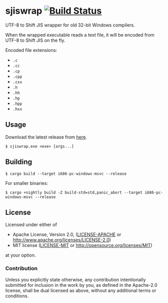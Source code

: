 # sjiswrap [![Build Status]][actions]

[Build Status]: https://github.com/encounter/sjiswrap/actions/workflows/build.yml/badge.svg
[actions]: https://github.com/encounter/sjiswrap/actions

UTF-8 to Shift JIS wrapper for old 32-bit Windows compilers.

When the wrapped executable reads a text file, it will be encoded from UTF-8 to Shift JIS on the fly.

Encoded file extensions:
- `.c`
- `.cc`
- `.cp`
- `.cpp`
- `.cxx`
- `.h`
- `.hh`
- `.hp`
- `.hpp`
- `.hxx`

## Usage

Download the latest release from [here](https://github.com/encounter/sjiswrap/releases).

```shell
$ sjiswrap.exe <exe> [args...]
```

## Building

```shell
$ cargo build --target i686-pc-windows-msvc --release
```

For smaller binaries:

```shell
$ cargo +nightly build -Z build-std=std,panic_abort --target i686-pc-windows-msvc --release
```

## License

Licensed under either of

* Apache License, Version 2.0, ([LICENSE-APACHE](LICENSE-APACHE) or http://www.apache.org/licenses/LICENSE-2.0)
* MIT license ([LICENSE-MIT](LICENSE-MIT) or http://opensource.org/licenses/MIT)

at your option.

### Contribution

Unless you explicitly state otherwise, any contribution intentionally submitted for inclusion in the work by you, as
defined in the Apache-2.0 license, shall be dual licensed as above, without any additional terms or conditions.
